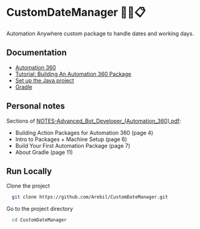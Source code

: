 # CustomDateManager 🧐📅📋

Automation Anywhere custom package to handle dates and working days.

## Documentation

- [Automation 360](https://docs.automationanywhere.com/bundle/enterprise-v2019/page/enterprise-cloud/topics/security-architecture/cloud-automation-anywhere-enterprise-overview.html)
- [Tutorial: Building An Automation 360 Package](https://community.automationanywhere.com/pathfinder-blog-85009/tutorial-building-an-automation-360-package-85087)
- [Set up the Java project](https://docs.automationanywhere.com/bundle/enterprise-v2019/page/enterprise-cloud/topics/developer/cloud-package-project-setup.html)
- [Gradle](https://gradle.org/)

## Personal notes
Sections of [NOTES-Advanced_Bot_Developer_(Automation_360).pdf](/NOTES-Advanced_Bot_Developer_(Automation_360).pdf):
- Building Action Packages for Automation 360 (page 4)
- Intro to Packages + Machine Setup (page 6)
- Build Your First Automation Package (page 7)
- About Gradle (page 11)

## Run Locally

Clone the project

```bash
  git clone https://github.com/Arebil/CustomDateManager.git
```

Go to the project directory

```bash
  cd CustomDateManager
```


